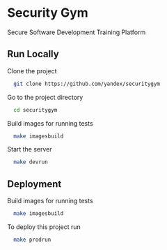 # Security Gym

Secure Software Development Training Platform

## Run Locally

Clone the project

```bash
  git clone https://github.com/yandex/securitygym
```

Go to the project directory

```bash
  cd securitygym
```

Build images for running tests

```bash
  make imagesbuild
```

Start the server

```bash
  make devrun
```

## Deployment

Build images for running tests

```bash
  make imagesbuild
```

To deploy this project run

```bash
  make prodrun
```
